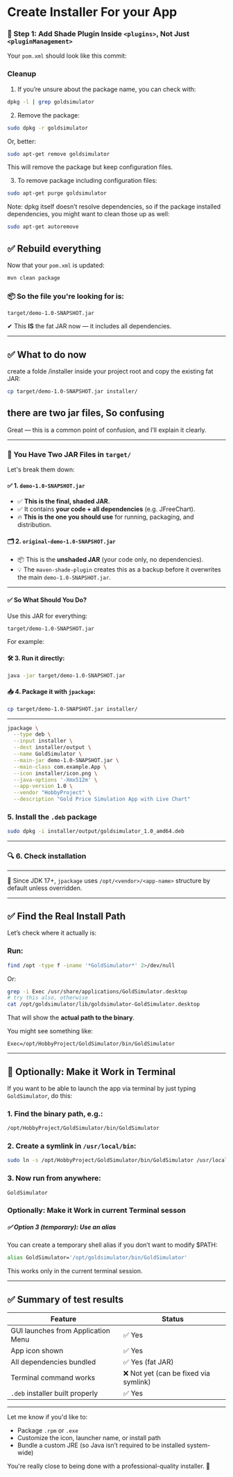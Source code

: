 # Create Installer For your App

### 🔧 Step 1: Add Shade Plugin Inside `<plugins>`, Not Just `<pluginManagement>`

Your `pom.xml` should look like this commit:


### Cleanup
1. If you’re unsure about the package name, you can check with:
```bash
dpkg -l | grep goldsimulator
```
2. Remove the package:
```bash
sudo dpkg -r goldsimulator
```

Or, better:
```bash
sudo apt-get remove goldsimulator
```

This will remove the package but keep configuration files.

3. To remove package including configuration files:
```bash
sudo apt-get purge goldsimulator
```
Note: dpkg itself doesn’t resolve dependencies, so if the package installed dependencies, you might want to clean those up as well:
```bash
sudo apt-get autoremove
```

## ✅ Rebuild everything

Now that your `pom.xml` is updated:

```bash
mvn clean package
```
### 📦 So the file you're looking for is:

```
target/demo-1.0-SNAPSHOT.jar
```

✔ This **IS** the fat JAR now — it includes all dependencies.

---

## ✅ What to do now
create a folde /installer inside your project root and copy the existing fat JAR:

```bash
cp target/demo-1.0-SNAPSHOT.jar installer/
```

## there are two jar files, So confusing
Great — this is a common point of confusion, and I’ll explain it clearly.

---

### 🧠 You Have Two JAR Files in `target/`

Let's break them down:

#### ✅ 1. `demo-1.0-SNAPSHOT.jar`

* ✅ **This is the final, shaded JAR.**
* ✅ It contains **your code + all dependencies** (e.g. JFreeChart).
* 🔥 **This is the one you should use** for running, packaging, and distribution.

#### 🗂 2. `original-demo-1.0-SNAPSHOT.jar`

* 📦 This is the **unshaded JAR** (your code only, no dependencies).
* 💡 The `maven-shade-plugin` creates this as a backup before it overwrites the main `demo-1.0-SNAPSHOT.jar`.

---

#### ✅ So What Should You Do?

Use this JAR for everything:

```bash
target/demo-1.0-SNAPSHOT.jar
```

For example:

####  🛠 3.  Run it directly:

```bash
java -jar target/demo-1.0-SNAPSHOT.jar
```

#### 📥 4. Package it with `jpackage`:

```bash
cp target/demo-1.0-SNAPSHOT.jar installer/
```

---



```bash
jpackage \
  --type deb \
  --input installer \
  --dest installer/output \
  --name GoldSimulator \
  --main-jar demo-1.0-SNAPSHOT.jar \
  --main-class com.example.App \
  --icon installer/icon.png \
  --java-options '-Xmx512m' \
  --app-version 1.0 \
  --vendor "HobbyProject" \
  --description "Gold Price Simulation App with Live Chart"

```



###  5. Install the `.deb` package

```bash
sudo dpkg -i installer/output/goldsimulator_1.0_amd64.deb
```

---

### 🔍 6. Check installation
---

  🧠 Since JDK 17+, `jpackage` uses `/opt/<vendor>/<app-name>` structure by default unless overridden.

---

## ✅ Find the Real Install Path

Let’s check where it actually is:

### Run:

```bash
find /opt -type f -iname '*GoldSimulator*' 2>/dev/null
```

Or:

```bash
grep -i Exec /usr/share/applications/GoldSimulator.desktop
# try this also, otherwise
cat /opt/goldsimulator/lib/goldsimulator-GoldSimulator.desktop
```

That will show the **actual path to the binary**.

You might see something like:

```
Exec=/opt/HobbyProject/GoldSimulator/bin/GoldSimulator
```

---

## 🔧 Optionally: Make it Work in Terminal

If you want to be able to launch the app via terminal by just typing `GoldSimulator`, do this:

### 1. Find the binary path, e.g.:

```bash
/opt/HobbyProject/GoldSimulator/bin/GoldSimulator
```

### 2. Create a symlink in `/usr/local/bin`:

```bash
sudo ln -s /opt/HobbyProject/GoldSimulator/bin/GoldSimulator /usr/local/bin/GoldSimulator
```

### 3. Now run from anywhere:

```bash
GoldSimulator
```


### Optionally: Make it Work in current Terminal sesson
##### ✅ Option 3 (temporary): Use an alias

You can create a temporary shell alias if you don’t want to modify $PATH:
```bash
alias GoldSimulator='/opt/goldsimulator/bin/GoldSimulator'
```

This works only in the current terminal session.

---

## ✅ Summary of test results

| Feature                            | Status                               |
| ---------------------------------- | ------------------------------------ |
| GUI launches from Application Menu | ✅ Yes                                |
| App icon shown                     | ✅ Yes                                |
| All dependencies bundled           | ✅ Yes (fat JAR)                      |
| Terminal command works             | ❌ Not yet (can be fixed via symlink) |
| `.deb` installer built properly    | ✅ Yes                                |

---

Let me know if you'd like to:

* Package `.rpm` or `.exe`
* Customize the icon, launcher name, or install path
* Bundle a custom JRE (so Java isn’t required to be installed system-wide)

You're really close to being done with a professional-quality installer. 🚀

